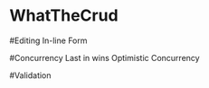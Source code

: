 # WhatTheCrud

#Editing
  In-line
  Form

#Concurrency
  Last in wins
  Optimistic Concurrency


#Validation
